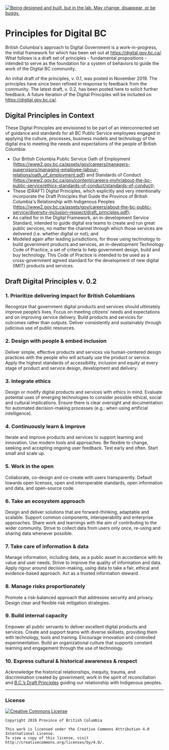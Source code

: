 <a id="devex-badge" rel="Exploration" href="https://github.com/BCDevExchange/assets/blob/master/README.md"><img alt="Being designed and built, but in the lab. May change, disappear, or be buggy." style="border-width:0" src="https://assets.bcdevexchange.org/images/badges/exploration.svg" title="Being designed and built, but in the lab. May change, disappear, or be buggy." /></a>

# Principles for Digital BC

British Columbia's approach to Digital Government is a work-in-progress, the initial framework for which has been set out at https://digital.gov.bc.ca/. What follows is a draft set of principles - fundamental propositions - intended to serve as the foundation for a system of behaviors to guide the work of the Digital BC community.

An initial draft of the principles, v. 0.1, was posted in November 2019. The principles have since been refined in response to feedback from the community. The latest draft, v. 0.2, has been posted here to solicit further feedback. A future iteration of the Digital Principles will be included on https://digital.gov.bc.ca/. 

## Digital Principles in Context

These Digital Principles are envisioned to be part of an interconnected set of guidance and standards for all BC Public Service employees engaged in applying the culture, processes, business models and technology of the digital era to meeting the needs and expectations of the people of British Columbia: 

* Our British Columbia Public Service Oath of Employment (https://www2.gov.bc.ca/assets/gov/careers/managers-supervisors/managing-employee-labour-relations/oath_of_employment.pdf) and Standards of Conduct (https://www2.gov.bc.ca/gov/content/careers-myhr/about-the-bc-public-service/ethics-standards-of-conduct/standards-of-conduct);
* These (DRAFT) Digital Principles, which explicitly and very intentionally incorporate the Draft Principles that Guide the Province of British Columbia's Relationship with Indigenous Peoples (https://www2.gov.bc.ca/assets/gov/careers/about-the-bc-public-service/diversity-inclusion-respect/draft_principles.pdf); 
* As called for in the Digital Framework, an in-development Service Standard, intended to guide digital era teams to create and run great public services, no matter the channel through which those services are delivered (i.e. whether digital or not); and
* Modeled again after leading jurisdictions, for those using technology to build government products and services, an in-development Technology Code of Practice, a set of criteria to help government design, build and buy technology. This Code of Practice is intended to be used as a cross-government agreed standard for the development of new digital (IMIT) products and services.

## Draft Digital Principles v. 0.2

### 1.       Prioritize delivering impact for British Columbians
Recognize that government digital products and services should ultimately improve people’s lives. Focus on meeting citizens’ needs and expectations and on improving service delivery. Build products and services for outcomes rather than outputs. Deliver consistently and sustainably through judicious use of public resources.

### 2.       Design with people & embed inclusion
Deliver simple, effective products and services via human-centered design practices with the people who will actually use the product or service. Apply the highest standards of accessibility, inclusion and equity at every stage of product and service design, development and delivery.

### 3.       Integrate ethics
Design or modify digital products and services with ethics in mind. Evaluate potential uses of emerging technologies to consider possible ethical, social and cultural implications. Ensure there is clear oversight and documentation for automated decision-making processes (e.g.: when using artificial intelligence).

### 4.       Continuously learn & improve
Iterate and improve products and services to support learning and innovation. Use modern tools and approaches. Be flexible to change, seeking and accepting ongoing user feedback. Test early and often. Start small and scale up.

### 5.       Work in the open
Collaborate, co-design and co-create with users transparently. Default towards open licenses, open and interoperable standards, open information and data, and open-source code.

### 6.       Take an ecosystem approach
Design and deliver solutions that are forward-thinking, adaptable and scalable. Support common components, interoperability and enterprise approaches. Share work and learnings with the aim of contributing to the wider community. Strive to collect data from users only once, re-using and sharing data whenever possible. 

### 7.       Take care of information & data
Manage information, including data, as a public asset in accordance with its value and user needs. Strive to improve the quality of information and data. Apply rigour around decision-making, using data to take a fair, ethical and evidence-based approach. Act as a trusted information steward.

### 8.       Manage risks proportionately
Promote a risk-balanced approach that addresses security and privacy. Design clear and flexible risk mitigation strategies.

### 9.       Build internal capacity
Empower all public servants to deliver excellent digital products and services. Create and support teams with diverse skillsets, providing them with technology, tools and training. Encourage innovation and controlled experimentation. Build an organizational culture that supports constant learning and engagement through the use of technology.

### 10.      Express cultural & historical awareness & respect
Acknowledge the historical relationships, inequity, trauma, and discrimination created by government; work in the spirit of reconciliation and [B.C.’s Draft Principles](https://www2.gov.bc.ca/assets/gov/careers/about-the-bc-public-service/diversity-inclusion-respect/draft_principles.pdf) guiding our relationship with Indigenous peoples. 

---
### License

[![Creative Commons License](https://i.creativecommons.org/l/by/4.0/88x31.png)](http://creativecommons.org/licenses/by/4.0/)

```
Copyright 2019 Province of British Columbia

This work is licensed under the Creative Commons Attribution 4.0 International License.
To view a copy of this license, visit http://creativecommons.org/licenses/by/4.0/.
```

